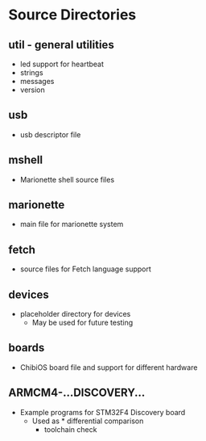 # Source Directories

## util  - general utilities

* led support for heartbeat
* strings
* messages
* version

## usb

* usb descriptor file

## mshell

* Marionette shell source files

## marionette

* main file for marionette system

## fetch

* source files for Fetch language support

## devices

* placeholder directory for devices
	* May be used for future testing

## boards

* ChibiOS board file and support for different hardware

## ARMCM4-...DISCOVERY...

* Example programs for STM32F4 Discovery board 
	* Used as
            * differential comparison
	    * toolchain check 





